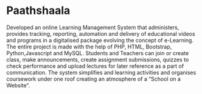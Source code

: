 # Paathshaala
Developed an online Learning Management System that administers, provides tracking, reporting, automation and delivery of educational videos and programs in a digitalised package evolving the concept of e-Learning. The entire project is made with the help of PHP, HTML, Bootstrap, Python,Javascript and MySQL. Students and Teachers can join or create class, make announcements, create assignment submissions, quizzes to check performance and upload lectures for later reference as a part of communication. The system simplifies and learning activities and organises coursework under one roof creating an atmosphere of a “School on a Website”.

